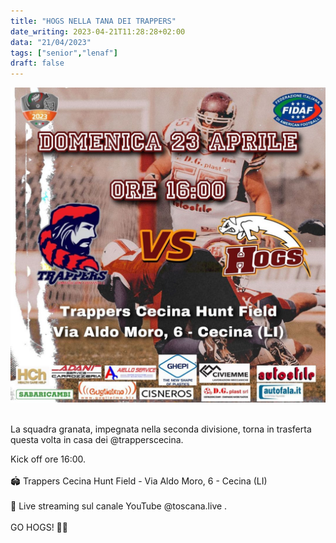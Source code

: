 ```yaml
---
title: "HOGS NELLA TANA DEI TRAPPERS"
date_writing: 2023-04-21T11:28:28+02:00
data: "21/04/2023"
tags: ["senior","lenaf"]
draft: false
---
```


<center>
<img class="articolo" src="../img/2023/trappers_hogs_pregame.jpg">
</center>
<br />
  
La squadra granata, impegnata nella seconda divisione, torna in trasferta questa volta in casa dei @trapperscecina.  
  
Kick off ore 16:00.  
 ⁣⁣⁣⁣⁣⁣  
🏟️ Trappers Cecina Hunt Field - Via Aldo Moro, 6 - Cecina (LI)⁣⁣  
⁣⁣⁣⁣⁣  
🎥 Live streaming sul canale YouTube @toscana.live .  
⁣⁣⁣  
GO HOGS! 🏈🐗⁣⁣⁣⁣⁣⁣⁣  
  

  
